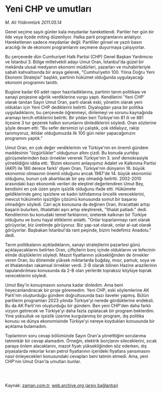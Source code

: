 # Yeni CHP ve umutları

*M. Ali Yıldırımtürk 2011.05.14*

<td class="columnist-detail">
<p>Genel seçime sayılı günler kala meydanlar hareketlendi. Partiler her gün bir ilde veya ilçede miting düzenliyor. Halka parti programlarını anlatıyor. Hareketlenen sadece meydanlar değil. Partililer görsel ve yazılı basın aracılığı ile de ekonomi programlarını seçmene duyurmaya çalışıyorlar.</p>
<p>
<div id="haberMetinDiv">
<p>Bu çerçevede dün Cumhuriyet Halk Partisi (CHP) Genel Başkan Yardımcısı ve İstanbul 3. Bölge milletvekili adayı Umut Oran, İstanbul'da güzel bir mekânda ulusal medyanın ekonomi müdürleri, yazarları ve muhabirleriyle sabah kahvaltısında bir araya gelerek, "Cumhuriyetin 100. Yılına Doğru Yeni Ekonomi Stratejisi" başlıklı, partinin hükümet olduğunda uygulayacağı ekonomi programını tanıttı.
<p>Bugüne kadar 60 adet rapor hazırladıklarına, partinin tarım politikası ve sanayi projesine ağırlık verdiklerine vurgu yaptı. Kendilerini 'Yeni CHP' olarak tanıtan Sayın Umut Oran, parti olarak eski, yönetim olarak yeni oldukları için Yeni CHP dediklerini belirtti. Diyalogdan yana bir politika uyguladıklarını, bu çerçevede öğrenmeyi, dinlemeyi ve sorunu kaynağında aramayı tercih ettiklerini belirtti. Bir yıldan beri Türkiye'nin 81 ili ve 881 ilçesine 3 tur gezerek halkın sorunlarını dinlediklerini söyledi. Oran sözlerine şöyle devam etti: "Bu sefer dersimizi iyi çalıştık, çok iddialıyız, rakip tanımıyoruz, iktidar olduğumuzda ilk 100 gün neler yapacağımızın programını yaptık."
<p>Umut Oran, en çok değer verdiklerinin ve Türkiye'nin en önemli gündem maddesinin "özgürlükler" olduğunun altını çizdi. Bu konuda yurtdışı görüşmelerinden bazı örnekler vererek Türkiye'nin 3. sınıf demokrasiyle yönetildiğini iddia etti. 'Bizim ekonomi anlayışımız Adalet ve Kalkınma Partisi (AKP) ile 180 derece farklı' diyen Oran, Türkiye'nin dünyanın 16. büyük ekonomisi olmasının önemli olduğunu ancak 1987'de 14. büyük ekonomisi olduğunu, bunun çok abartılacak bir şey olmadığı belirtti. 2002-2010 arasındaki bazı ekonomik verileri de eleştirel değerlendiren Umut Bey, kendisini en çok üzen şeyin işsizlik olduğunu ifade etti. Hükümete geldiklerinde genç işsizlere ve kadın istihdamına öncelik vereceklerini, mevcut hükümetin işsizliğin çözümü konusunda somut bir başarısı olmadığını söyledi. Cari açık konusuna da değinen Oran, ihracattaki artışı başarılı bulurken, ithalattaki aşırı artışı eleştirerek, "İthalat patladı." dedi. Kendilerinin bu konudaki temel farklarının; üreterek kalkınan bir Türkiye olduğunu ve bunu hayal ettiklerini anlattı. "Onlar toparlanmayı rant olarak görüyorlar, biz üretimde görüyoruz. Biz yap-sat olarak, onlar al-sat olarak görüyorlar. Başbakan İstanbul'da rant peşinde, bizim hedefimiz Anadolu." dedi.
<p>Tarım politikalarını açıkladıklarını, sanayi stratejilerini pazartesi günü açıklayacaklarını belirten Oran, çiftçilerin borç içinde olduklarını ve tefecinin elinde düştüklerini söyledi. Mazot fiyatlarının yüksekliğinden de örnekler veren Oran, bu dönemde yüksek miktarlarda buğday, mısır, pamuk, soya ve et ithalatından rakamsal örnekler verdi. 2-B olarak bilinen Hazine arazilerinin tapulandırılması konusunda da 2-B olan yerlerde topraksız köylüye toprak vereceklerini söyledi.
<p>Umut Bey'in konuşmasını sonuna kadar dinledim. Ama beni heyecanlandıracak bir proje göremedim. Yeni CHP, eski söylemlerine AK Parti'nin oluşturduğu gündem doğrultusunda bazı ilaveler yapmış. Bütün partilerin programları 2023 yılında Türkiye'yi nerede gördüklerine endeksli. Bu da AK Parti'nin oluşturduğu bir gündem. Ben yeni CHP'den daha farklı vizyon getirecek ve Türkiye'yi daha fazla zıplatacak bir program beklerdim. Yine yoksulluk ve işsizlik üzerine kurgulanmış bir program, dış politika konusu ve dünya ekonomisinde Türkiye'yi nereye koydukları konusunda bir açıklama bulamadım. 
<p>Toplantının soru cevap bölümünde Sayın Oran'a yönelttiğim sorularıma tatminkâr bir cevap alamadım. Örneğin, elektrik borçlarını sileceklerini, sıcak paraya önlem alacaklarını, mazot fiyatı yüksekliğinden söz ederken, dış piyasalarda rekorlar kıran petrol fiyatlarının içerideki fiyatlara yansımasını nasıl önleyecekleri konusundaki cevapları beni tatmin etmedi. Ama, yeni CHP'nin Umut Oran'la umutları bunlar. </p></p></p></p></p></p></div>
</p>


<p><br>
		 </br></p></td>

Kaynak: [zaman.com.tr](http://zaman.com.tr/yazar.do?yazino=1134058), [web.archive.org (arşiv bağlantısı)](http://web.archive.org/web/20110629064246/http://www.zaman.com.tr:80/yazar.do?yazino=1134058)
